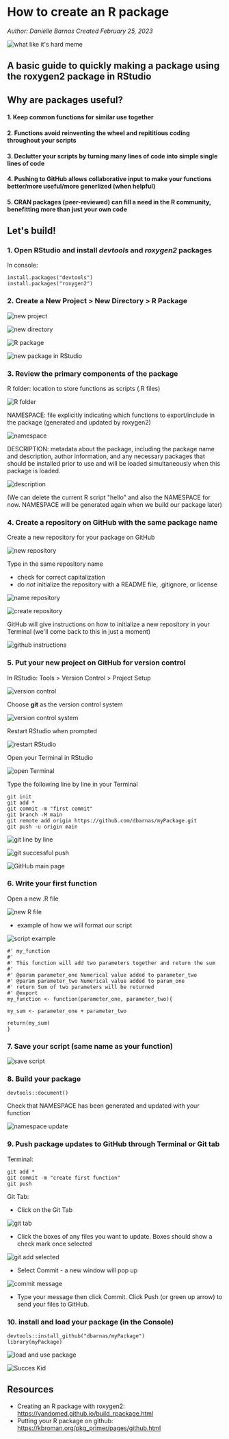 # How to create an R package

*Author: Danielle Barnas*
*Created February 25, 2023*

![what like it's hard meme](images/like_its_hard.jpg)

## A basic guide to quickly making a package using the roxygen2 package in RStudio


## Why are packages useful?

#### 1. Keep common functions for similar use together

#### 2. Functions avoid reinventing the wheel and repititious coding throughout your scripts

#### 3. Declutter your scripts by turning many lines of code into simple single lines of code

#### 4. Pushing to GitHub allows collaborative input to make your functions better/more useful/more generlized (when helpful)

#### 5. CRAN packages (peer-reviewed) can fill a need in the R community, benefitting more than just your own code

## Let's build!

### 1. Open RStudio and install *devtools* and *roxygen2* packages

In console:  

    install.packages("devtools")  
    install.packages("roxygen2")  

### 2. Create a New Project > New Directory > R Package

![new project](images/new_project.jpg)

![new directory](images/new_directory.jpg)

![R package](images/R_package.jpg)

![new package in RStudio](images/new_package_rstudio.jpg)

### 3. Review the primary components of the package

R folder: location to store functions as scripts (.R files)
    
![R folder](images/mooreasgd_Rfolder.jpg)
    
NAMESPACE: file explicitly indicating which functions to export/include in the package (generated and updated by roxygen2)
    
![namespace](images/mooreasgd_namespace.jpg)
    
DESCRIPTION: metadata about the package, including the package name and description, author information, and any necessary packages that should be installed prior to use and will be loaded simultaneously when this package is loaded.
    
![description](images/mooreasgd_description.jpg)

(We can delete the current R script "hello" and also the NAMESPACE for now. NAMESPACE will be generated again when we build our package later)

### 4. Create a repository on GitHub with the same package name

Create a new repository for your package on GitHub

![new repository](images/new_repository.jpg)

Type in the same repository name  
- check for correct capitalization  
- do *not* initialize the repository with a README file, .gitignore, or license

![name repository](images/name_repository.jpg)

![create repository](images/create_repo_same_name.jpg)

GitHub will give instructions on how to initialize a new repository in your Terminal (we'll come back to this in just a moment)

![github instructions](images/github_instructions_commit.jpg)

### 5. Put your new project on GitHub for version control

In RStudio: Tools > Version Control > Project Setup

![version control](images/project_version_control.jpg)

Choose **git** as the version control system

![version control system](images/git_svn.jpg)

Restart RStudio when prompted

![restart RStudio](images/restart_rstudio.jpg)

Open your Terminal in RStudio

![open Terminal](images/terminal_rstudio.jpg)

Type the following line by line in your Terminal

    git init
    git add *
    git commit -m "first commit"
    git branch -M main
    git remote add origin https://github.com/dbarnas/myPackage.git
    git push -u origin main

![git line by line](images/git_init_full.jpg)

![git successful push](images/complete_git_init.jpg)

![GitHub main page](images/github_initialized_mainpage.jpg)


### 6. Write your first function

Open a new .R file

![new R file](images/new_r_file.jpg)

- example of how we will format our script

![script example](images/mooreasgd_ex_function.jpg)

    #' my_function
    #'
    #' This function will add two parameters together and return the sum
    #'
    #' @param parameter_one Numerical value added to parameter_two
    #' @param parameter_two Numerical value added to param_one
    #' return Sum of two parameters will be returned
    #' @export
    my_function <- function(parameter_one, parameter_two){
    
    my_sum <- parameter_one + parameter_two
    
    return(my_sum)
    }

### 7. Save your script (same name as your function)

![save script](images/save_as.jpg)

### 8. Build your package

    devtools::document()

Check that NAMESPACE has been generated and updated with your function

![namespace update](images/namespace_update.jpg)

### 9. Push package updates to GitHub through Terminal or Git tab

Terminal:

    git add *
    git commit -m "create first function"
    git push

Git Tab:

- Click on the Git Tab

![git tab](images/git_tab.jpg)

- Click the boxes of any files you want to update. Boxes should show a check mark once selected

![git add selected](images/git_add_selected.jpg)

- Select Commit - a new window will pop up

![commit message](images/commit_message.jpg)

- Type your message then click Commit. Click Push (or green up arrow) to send your files to GitHub.


### 10. install and load your package (in the Console)

    devtools::install_github("dbarnas/myPackage")  
    library(myPackage)  

![load and use package](images/load_package.jpg)

![Succes Kid](images/success_kid.jpg)

## Resources

- Creating an R package with roxygen2: https://vandomed.github.io/build_rpackage.html  
- Putting your R package on github: https://kbroman.org/pkg_primer/pages/github.html  


